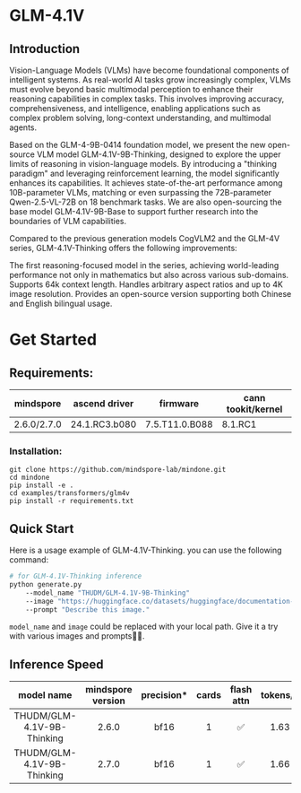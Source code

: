 # GLM-4.1V

## Introduction
Vision-Language Models (VLMs) have become foundational components of intelligent systems. As real-world AI tasks grow increasingly complex, VLMs must evolve beyond basic multimodal perception to enhance their reasoning capabilities in complex tasks. This involves improving accuracy, comprehensiveness, and intelligence, enabling applications such as complex problem solving, long-context understanding, and multimodal agents.

Based on the GLM-4-9B-0414 foundation model, we present the new open-source VLM model GLM-4.1V-9B-Thinking, designed to explore the upper limits of reasoning in vision-language models. By introducing a "thinking paradigm" and leveraging reinforcement learning, the model significantly enhances its capabilities. It achieves state-of-the-art performance among 10B-parameter VLMs, matching or even surpassing the 72B-parameter Qwen-2.5-VL-72B on 18 benchmark tasks. We are also open-sourcing the base model GLM-4.1V-9B-Base to support further research into the boundaries of VLM capabilities.

Compared to the previous generation models CogVLM2 and the GLM-4V series, GLM-4.1V-Thinking offers the following improvements:

The first reasoning-focused model in the series, achieving world-leading performance not only in mathematics but also across various sub-domains.
Supports 64k context length.
Handles arbitrary aspect ratios and up to 4K image resolution.
Provides an open-source version supporting both Chinese and English bilingual usage.

# Get Started

## Requirements:
| mindspore   | 	ascend driver | firmware       | cann tookit/kernel |
|-------------|----------------|----------------|--------------------|
| 2.6.0/2.7.0 | 24.1.RC3.b080  | 7.5.T11.0.B088 | 8.1.RC1            |

### Installation:
```
git clone https://github.com/mindspore-lab/mindone.git
cd mindone
pip install -e .
cd examples/transformers/glm4v
pip install -r requirements.txt
```

## Quick Start

Here is a usage example of GLM-4.1V-Thinking. you can use the following command:

```bash
# for GLM-4.1V-Thinking inference
python generate.py
    --model_name "THUDM/GLM-4.1V-9B-Thinking"
    --image "https://huggingface.co/datasets/huggingface/documentation-images/resolve/main/pipeline-cat-chonk.jpeg"
    --prompt "Describe this image."
```

`model_name` and `image` could be replaced with your local path. Give it a try with various images and prompts🤗🤗.

## Inference Speed
|      model name	      | mindspore version |   precision*   | cards | flash attn | 	tokens/s	 |
|:---------------------:|:-----------------:|:--------------:|:---:  |:----------:|:----------:|
| THUDM/GLM-4.1V-9B-Thinking |       2.6.0       |   bf16 | 1 |     ✅      |    1.63    |
| THUDM/GLM-4.1V-9B-Thinking |       2.7.0       |   bf16 | 1 |     ✅      |    1.66     |
